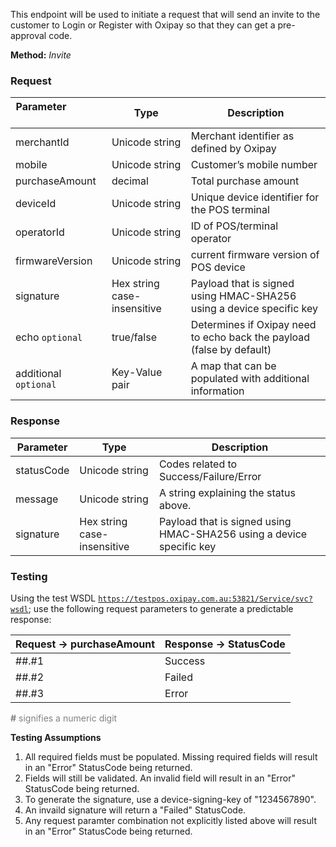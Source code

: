 This endpoint will be used to initiate a request that will send an invite to the customer to Login or Register with Oxipay so that they can get a pre-approval code.

**Method:** *Invite*

<h3>Request</h3>

Parameter &nbsp; &nbsp; &nbsp; &nbsp; &nbsp;&nbsp; &nbsp; &nbsp; &nbsp; &nbsp;&nbsp;| Type | Description
-----------|------|-------------
merchantId | Unicode string | Merchant identifier as defined by Oxipay
mobile | Unicode string | Customer’s mobile number
purchaseAmount | decimal | Total purchase amount
deviceId | Unicode string | Unique device identifier for the POS terminal
operatorId | Unicode string | ID of POS/terminal operator
firmwareVersion | Unicode string | current firmware version of POS device
signature | Hex string case-insensitive | Payload that is signed using HMAC-SHA256 using a device specific key
echo <code class="optional">optional</code> | true/false | Determines if Oxipay need to echo back the payload (false by default)
additional <code class="optional">optional</code> | Key-Value pair | A map that can be populated with additional information

<h3>Response</h3>

Parameter | Type | Description
-----------|------|-------------
statusCode | Unicode string | Codes related to Success/Failure/Error
message | Unicode string | A string explaining the status above. 
signature | Hex string case-insensitive | Payload that is signed using HMAC-SHA256 using a device specific key

<h3>Testing</h3>

Using the test WSDL <code>https://testpos.oxipay.com.au:53821/Service/svc?wsdl</code>; use the following request parameters to generate a predictable response:

Request -> purchaseAmount | Response -> StatusCode
-----------|------------
##.#1 | Success
##.#2 | Failed
##.#3 | Error

<span style="color:grey;"><b>#</b> signifies a numeric digit</span>

**Testing Assumptions**

1. All required fields must be populated. Missing required fields will result in an "Error" StatusCode being returned.
2. Fields will still be validated. An invalid field will result in an "Error" StatusCode being returned.
3. To generate the signature, use a device-signing-key of "1234567890".
4. An invaild signature will return a "Failed" StatusCode.
5. Any request paramter combination not explicitly listed above will result in an "Error" StatusCode being returned.
